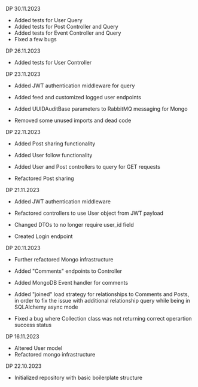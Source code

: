 DP 30.11.2023
- Added tests for User Query
- Added tests for Post Controller and Query
- Added tests for Event Controller and Query
- Fixed a few bugs

DP 26.11.2023
- Added tests for User Controller

DP 23.11.2023
- Added JWT authentication middleware for query
- Added feed and customized logged user endpoints
- Added UUIDAuditBase parameters to RabbitMQ messaging for Mongo

- Removed some unused imports and dead code

DP 22.11.2023
- Added Post sharing functionality
- Added User follow functionality
- Added User and Post controllers to query for GET requests

- Refactored Post sharing

DP 21.11.2023
- Added JWT authentication middleware

- Refactored controllers to use User object from JWT payload

- Changed DTOs to no longer require user_id field
- Created Login endpoint

DP 20.11.2023
- Further refactored Mongo infrastructure

- Added "Comments" endpoints to Controller
- Added MongoDB Event handler for comments
- Added "joined" load strategy for relationships to Comments and Posts, in order to fix the issue with additional relationship query while being in SQLAlchemy async mode

- Fixed a bug where Collection class was not returning correct operartion success status

DP 16.11.2023
- Altered User model
- Refactored mongo infrastructure

DP 22.10.2023
- Initialized repository with basic boilerplate structure
